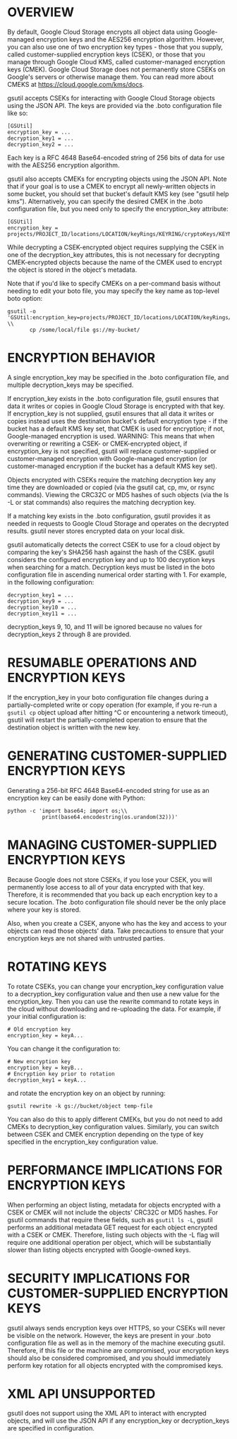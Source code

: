 # OVERVIEW
  By default, Google Cloud Storage encrypts all object data using Google-managed
  encryption keys and the AES256 encryption algorithm. However, you can also use
  one of two encryption key types - those that you supply, called
  customer-supplied encryption keys (CSEK), or those that you manage through
  Google Cloud KMS, called customer-managed encryption keys (CMEK). Google Cloud
  Storage does not permanently store CSEKs on Google's servers or otherwise
  manage them. You can read more about CMEKS at
  https://cloud.google.com/kms/docs.

  gsutil accepts CSEKs for interacting with Google Cloud Storage objects using
  the JSON API. The keys are provided via the .boto configuration file like so:

    [GSUtil]
    encryption_key = ...
    decryption_key1 = ...
    decryption_key2 = ...

  Each key is a RFC 4648 Base64-encoded string of 256 bits of data for use
  with the AES256 encryption algorithm.

  gsutil also accepts CMEKs for encrypting objects using the JSON API. Note that
  if your goal is to use a CMEK to encrypt all newly-written objects in some
  bucket, you should set that bucket's default KMS key (see "gsutil help kms").
  Alternatively, you can specify the desired CMEK in the .boto configuration
  file, but you need only to specify the encryption_key attribute:

    [GSUtil]
    encryption_key = projects/PROJECT_ID/locations/LOCATION/keyRings/KEYRING/cryptoKeys/KEYNAME

  While decrypting a CSEK-encrypted object requires supplying the CSEK in one of
  the decryption_key attributes, this is not necessary for decrypting
  CMEK-encrypted objects because the name of the CMEK used to encrypt the
  object is stored in the object's metadata.

  Note that if you'd like to specify CMEKs on a per-command basis without
  needing to edit your boto file, you may specify the key name as top-level boto
  option:

    gsutil -o 'GSUtil:encryption_key=projects/PROJECT_ID/locations/LOCATION/keyRings/KEYRING/cryptoKeys/KEYNAME' \\
           cp /some/local/file gs://my-bucket/


# ENCRYPTION BEHAVIOR
  A single encryption_key may be specified in the .boto configuration file,
  and multiple decryption_keys may be specified.

  If encryption_key exists in the .boto configuration file, gsutil ensures that
  data it writes or copies in Google Cloud Storage is encrypted with that key.
  If encryption_key is not supplied, gsutil ensures that all data it writes or
  copies instead uses the destination bucket's default encryption type - if the
  bucket has a default KMS key set, that CMEK is used for encryption; if not,
  Google-managed encryption is used.
  WARNING: This means that when overwriting or rewriting a CSEK- or
  CMEK-encrypted object, if encryption_key is not specified, gsutil will replace
  customer-supplied or customer-managed encryption with Google-managed
  encryption (or customer-managed encryption if the bucket has a default KMS key
  set).

  Objects encrypted with CSEKs require the matching decryption key any time they
  are downloaded or copied (via the gsutil cat, cp, mv, or rsync commands).
  Viewing the CRC32C or MD5 hashes of such objects (via the ls -L or stat
  commands) also requires the matching decryption key.

  If a matching key exists in the .boto configuration, gsutil provides it
  as needed in requests to Google Cloud Storage and operates on the
  decrypted results. gsutil never stores encrypted data on your local disk.

  gsutil automatically detects the correct CSEK to use for a cloud object by
  comparing the key's SHA256 hash against the hash of the CSEK. gsutil considers
  the configured encryption key and up to 100 decryption keys when searching for
  a match.  Decryption keys must be listed in the boto configuration file in
  ascending numerical order starting with 1. For example, in the following
  configuration:

    decryption_key1 = ...
    decryption_key9 = ...
    decryption_key10 = ...
    decryption_key11 = ...

  decryption_keys 9, 10, and 11 will be ignored because no values for
  decryption_keys 2 through 8 are provided.


# RESUMABLE OPERATIONS AND ENCRYPTION KEYS
  If the encryption_key in your boto configuration file changes during a
  partially-completed write or copy operation (for example, if you re-run
  a `gsutil cp` object upload after hitting ^C or encountering a network
  timeout), gsutil will restart the partially-completed operation to ensure
  that the destination object is written with the new key.


# GENERATING CUSTOMER-SUPPLIED ENCRYPTION KEYS
  Generating a 256-bit RFC 4648 Base64-encoded string for use as an encryption
  key can be easily done with Python:

    python -c 'import base64; import os;\\
               print(base64.encodestring(os.urandom(32)))'


# MANAGING CUSTOMER-SUPPLIED ENCRYPTION KEYS
  Because Google does not store CSEKs, if you lose your CSEK, you will
  permanently lose access to all of your data encrypted with that key.
  Therefore, it is recommended that you back up each encryption key to a secure
  location. The .boto configuration file should never be the only place where
  your key is stored.

  Also, when you create a CSEK, anyone who has the key and access to your
  objects can read those objects' data. Take precautions to ensure that your
  encryption keys are not shared with untrusted parties.


# ROTATING KEYS
  To rotate CSEKs, you can change your encryption_key configuration value to a
  decryption_key configuration value and then use a new value for the
  encryption_key. Then you can use the rewrite command to rotate keys in the
  cloud without downloading and re-uploading the data. For example, if your
  initial configuration is:

    # Old encryption key
    encryption_key = keyA...

  You can change it the configuration to:

    # New encryption key
    encryption_key = keyB...
    # Encryption key prior to rotation
    decryption_key1 = keyA...

  and rotate the encryption key on an object by running:

    gsutil rewrite -k gs://bucket/object temp-file

  You can also do this to apply different CMEKs, but you do not need to add
  CMEKs to decryption_key configuration values. Similarly, you can switch
  between CSEK and CMEK encryption depending on the type of key specified in the
  encryption_key configuration value.


# PERFORMANCE IMPLICATIONS FOR ENCRYPTION KEYS
  When performing an object listing, metadata for objects encrypted with a CSEK
  or CMEK will not include the objects' CRC32C or MD5 hashes. For gsutil
  commands that require these fields, such as `gsutil ls -L`, gsutil performs an
  additional metadata GET request for each object encrypted with a CSEK or CMEK.
  Therefore, listing such objects with the -L flag will require one additional
  operation per object, which will be substantially slower than listing objects
  encrypted with Google-owned keys.


# SECURITY IMPLICATIONS FOR CUSTOMER-SUPPLIED ENCRYPTION KEYS
  gsutil always sends encryption keys over HTTPS, so your CSEKs will never be
  visible on the network. However, the keys are present in your .boto
  configuration file as well as in the memory of the machine executing gsutil.
  Therefore, if this file or the machine are compromised, your encryption keys
  should also be considered compromised, and you should immediately perform
  key rotation for all objects encrypted with the compromised keys.


# XML API UNSUPPORTED
  gsutil does not support using the XML API to interact with encrypted objects,
  and will use the JSON API if any encryption_key or decryption_keys are
  specified in configuration.